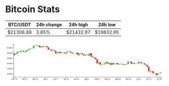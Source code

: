 # Bitcoin Stats

BTC/USDT|24h change|24h high|24h low|
|---|---|---|---|
|$21306.88|3.85%|$21432.97|$19832.95|

<img src="./chart.svg">
